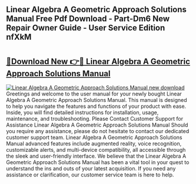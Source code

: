 ## Linear Algebra A Geometric Approach Solutions Manual Free Pdf Download - Part-Dm6 New Repair Owner Guide - User Service Edition nfXkM

# <h2><a href="http://bc21446.oget.top/?id=Linear+Algebra+A+Geometric+Approach+Solutions+Manual">🔗Download New 👉🔴 Linear Algebra A Geometric Approach Solutions Manual</a></h2>

[![Linear Algebra A Geometric Approach Solutions Manual new download](https://i.imgur.com/5g1atiW.png)](http://bc21446.oget.top/?id=Linear+Algebra+A+Geometric+Approach+Solutions+Manual)
Greetings and welcome to the user manual for your newly bought Linear Algebra A Geometric Approach Solutions Manual. This manual is designed to help you navigate the features and functions of your product with ease. Inside, you will find detailed instructions for installation, usage, maintenance, and troubleshooting. Please Contact Customer Support for Assistance Linear Algebra A Geometric Approach Solutions Manual Should you require any assistance, please do not hesitate to contact our dedicated customer support team. Linear Algebra A Geometric Approach Solutions Manual advanced features include augmented reality, voice recognition, customizable alerts, and multi-device compatibility, all accessible through the sleek and user-friendly interface. We believe that the Linear Algebra A Geometric Approach Solutions Manual has been a vital tool in your quest to understand the ins and outs of your latest acquisition. If you need any assistance or clarification, our customer service team is here to help.

